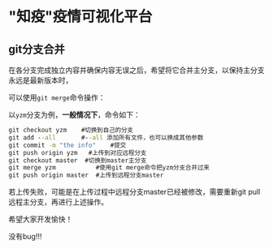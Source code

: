 # "知疫"疫情可视化平台

## git分支合并

在各分支完成独立内容并确保内容无误之后，希望将它合并主分支，以保持主分支永远是最新版本时，

可以使用`git merge`命令操作：

以`yzm`分支为例，**一般情况下**，命令如下：

```cmd
git checkout yzm    #切换到自己的分支
git add --all 		#--all 添加所有文件，也可以换成其他参数
git commit -m "the info"    #提交
git push origin yzm   #上传到对应远程分支
git checkout master  #切换到master主分支
git merge yzm			#使用git merge命令把yzm分支合并过来
git push origin master  #上传到远程分支master
```

若上传失败，可能是在上传过程中远程分支master已经被修改，需要重新git pull 远程主分支，再进行上述操作。









希望大家开发愉快！

没有bug!!!



